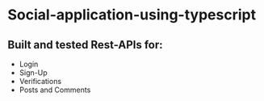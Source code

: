 # Social-application-using-typescript
## Built and tested Rest-APIs for:
  - Login
  - Sign-Up
  - Verifications
  - Posts and Comments
 
